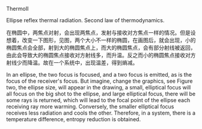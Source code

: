 ThermoII

Ellipse reflex thermal radiation. Second law of thermodynamics.


在椭圆中，两焦点对射，会出现两焦点，发射与接收对方焦点一样的情况。但是设想着，改变一下图形，见图，两个大小不一样的椭圆，在画图后，就会出现，小的椭圆焦点会全部，射到大的椭圆焦点上，而大的椭圆焦点，会有部分射线被返回，由此会导致大的椭圆焦点接收对方射线多，而升温。反之而小的椭圆焦点接收对方射线少而降温。故在一个系统中，出现温差，得到熵减。



In an ellipse, the two focus is focused, and a two focus is emitted, as is the focus of the receiver's focus. But imagine, change the graphics, see Figure two, the ellipse size, will appear in the drawing, a small, elliptical focus will all focus on the big shot to the ellipse, and large elliptical focus, there will be some rays is returned, which will lead to the focal point of the ellipse each receiving ray more warming. Conversely, the smaller elliptical focus receives less radiation and cools the other. Therefore, in a system, there is a temperature difference, entropy reduction is obtained.